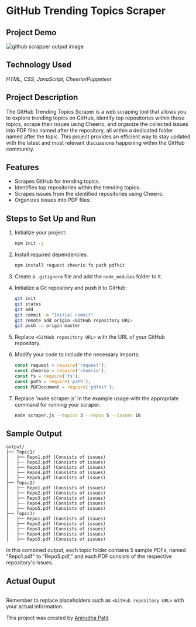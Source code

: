 # GitHub Trending Topics Scraper

## Project Demo

![github scrapper output image](https://github.com/AnirudhaPatil-1/Github-Scrapper/assets/73242321/0be2b8a2-2ef9-4e8b-a6ef-46051c4ba069)

## Technology Used

*_HTML, CSS, JavaScript, Cheerio/Puppeteer_*

## Project Description

The GitHub Trending Topics Scraper is a web scraping tool that allows you to explore trending topics on GitHub, identify top repositories within those topics, scrape their issues using Cheerio, and organize the collected issues into PDF files named after the repository, all within a dedicated folder named after the topic. This project provides an efficient way to stay updated with the latest and most relevant discussions happening within the GitHub community.

## Features

- Scrapes GitHub for trending topics.
- Identifies top repositories within the trending topics.
- Scrapes issues from the identified repositories using Cheerio.
- Organizes issues into PDF files.

## Steps to Set Up and Run

1. Initialize your project:
   ```bash
   npm init -y
   ```

2. Install required dependencies:
   ```bash
   npm install request cheerio fs path pdfkit
   ```

3. Create a `.gitignore` file and add the `node_modules` folder to it.

4. Initialize a Git repository and push it to GitHub:
   ```bash
   git init
   git status
   git add .
   git commit -m "Initial commit"
   git remote add origin <GitHub repository URL>
   git push -u origin master
   ```

5. Replace `<GitHub repository URL>` with the URL of your GitHub repository.

6. Modify your code to include the necessary imports:
   ```javascript
   const request = require('request');
   const cheerio = require('cheerio');
   const fs = require('fs');
   const path = require('path');
   const PDFDocument = require('pdfkit');
   ```

7. Replace 'node scraper.js' in the example usage with the appropriate command for running your scraper:
   ```bash
   node scraper.js --topics 3 --repos 5 --issues 10
   ```

## Sample Output

```
output/
├── Topic1/
│   ├── Repo1.pdf (Consists of issues)
│   ├── Repo2.pdf (Consists of issues)
│   ├── Repo3.pdf (Consists of issues)
│   ├── Repo4.pdf (Consists of issues)
│   ├── Repo5.pdf (Consists of issues)
├── Topic2/
│   ├── Repo1.pdf (Consists of issues)
│   ├── Repo2.pdf (Consists of issues)
│   ├── Repo3.pdf (Consists of issues)
│   ├── Repo4.pdf (Consists of issues)
│   ├── Repo5.pdf (Consists of issues)
├── Topic3/
│   ├── Repo1.pdf (Consists of issues)
│   ├── Repo2.pdf (Consists of issues)
│   ├── Repo3.pdf (Consists of issues)
│   ├── Repo4.pdf (Consists of issues)
│   ├── Repo5.pdf (Consists of issues)
```

In this combined output, each topic folder contains 5 sample PDFs, named "Repo1.pdf" to "Repo5.pdf," and each PDF consists of the respective repository's issues.

## Actual Ouput
```

```

Remember to replace placeholders such as `<GitHub repository URL>` with your actual information.

This project was created by [Anirudha Patil](https://github.com/AnirudhaPatil-1). 

